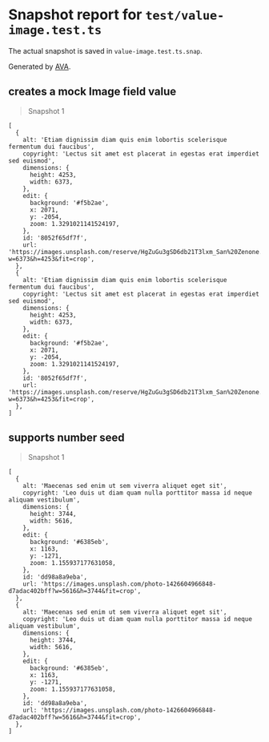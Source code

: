 # Snapshot report for `test/value-image.test.ts`

The actual snapshot is saved in `value-image.test.ts.snap`.

Generated by [AVA](https://avajs.dev).

## creates a mock Image field value

> Snapshot 1

    [
      {
        alt: 'Etiam dignissim diam quis enim lobortis scelerisque fermentum dui faucibus',
        copyright: 'Lectus sit amet est placerat in egestas erat imperdiet sed euismod',
        dimensions: {
          height: 4253,
          width: 6373,
        },
        edit: {
          background: '#f5b2ae',
          x: 2071,
          y: -2054,
          zoom: 1.3291021141524197,
        },
        id: '8052f65df7f',
        url: 'https://images.unsplash.com/reserve/HgZuGu3gSD6db21T3lxm_San%20Zenone.jpg?w=6373&h=4253&fit=crop',
      },
      {
        alt: 'Etiam dignissim diam quis enim lobortis scelerisque fermentum dui faucibus',
        copyright: 'Lectus sit amet est placerat in egestas erat imperdiet sed euismod',
        dimensions: {
          height: 4253,
          width: 6373,
        },
        edit: {
          background: '#f5b2ae',
          x: 2071,
          y: -2054,
          zoom: 1.3291021141524197,
        },
        id: '8052f65df7f',
        url: 'https://images.unsplash.com/reserve/HgZuGu3gSD6db21T3lxm_San%20Zenone.jpg?w=6373&h=4253&fit=crop',
      },
    ]

## supports number seed

> Snapshot 1

    [
      {
        alt: 'Maecenas sed enim ut sem viverra aliquet eget sit',
        copyright: 'Leo duis ut diam quam nulla porttitor massa id neque aliquam vestibulum',
        dimensions: {
          height: 3744,
          width: 5616,
        },
        edit: {
          background: '#6385eb',
          x: 1163,
          y: -1271,
          zoom: 1.155937177631058,
        },
        id: 'dd98a8a9eba',
        url: 'https://images.unsplash.com/photo-1426604966848-d7adac402bff?w=5616&h=3744&fit=crop',
      },
      {
        alt: 'Maecenas sed enim ut sem viverra aliquet eget sit',
        copyright: 'Leo duis ut diam quam nulla porttitor massa id neque aliquam vestibulum',
        dimensions: {
          height: 3744,
          width: 5616,
        },
        edit: {
          background: '#6385eb',
          x: 1163,
          y: -1271,
          zoom: 1.155937177631058,
        },
        id: 'dd98a8a9eba',
        url: 'https://images.unsplash.com/photo-1426604966848-d7adac402bff?w=5616&h=3744&fit=crop',
      },
    ]
